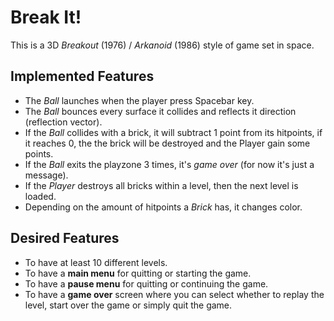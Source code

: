 # Break It! 

This is a 3D *Breakout* (1976) / *Arkanoid* (1986) style of game set in space.

## Implemented Features
* The *Ball* launches when the player press Spacebar key.
* The *Ball* bounces every surface it collides and reflects it direction (reflection vector).
* If the *Ball* collides with a brick, it will subtract 1 point from its hitpoints, if it reaches 0, the the brick will be destroyed and the Player gain some points.
* If the *Ball* exits the playzone 3 times, it's *game over* (for now it's just a message).
* If the *Player* destroys all bricks within a level, then the next level is loaded.
* Depending on the amount of hitpoints a *Brick* has, it changes color.

## Desired Features
*  To have at least 10 different levels.
*  To have a **main menu** for quitting or starting the game.
*  To have a **pause menu** for quitting or continuing the game.
*  To have a **game over** screen where you can select whether to replay the level, start over the game or simply quit the game.
